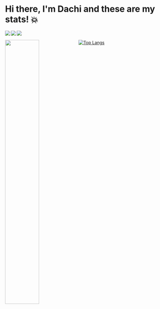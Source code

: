 # Hi there, I'm Dachi and these are my stats! 💥
<img align="left" src="https://img.shields.io/badge/Udemy-A435F0?style=for-the-badge&logo=Udemy&logoColor=white"/>
<img align="left" src="https://img.shields.io/badge/css3-%231572B6.svg?style=for-the-badge&logo=css3&logoColor=white"/>
<img src="https://img.shields.io/badge/javascript-%23323330.svg?style=for-the-badge&logo=javascript&logoColor=%23F7DF1E"/>


[![Top Langs](https://github-readme-stats.vercel.app/api/top-langs/?username=anuraghazra)](https://github.com/anuraghazra/github-readme-stats)
<img align="left" width="47%" src="https://github-readme-stats.vercel.app/api?username=outxrs&show_icons=true&theme=radical"/>



